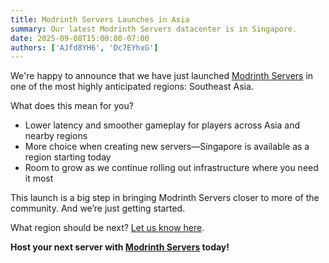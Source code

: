 ```yaml
---
title: Modrinth Servers Launches in Asia
summary: Our latest Modrinth Servers datacenter is in Singapore.
date: 2025-09-08T15:00:00-07:00
authors: ['AJfd8YH6', 'Dc7EYhxG']
---
```


We're happy to announce that we have just launched [Modrinth Servers](https://modrinth.gg) in one of the most highly anticipated regions: Southeast Asia.

What does this mean for you?

- Lower latency and smoother gameplay for players across Asia and nearby regions
- More choice when creating new servers—Singapore is available as a region starting today
- Room to grow as we continue rolling out infrastructure where you need it most

This launch is a big step in bringing Modrinth Servers closer to more of the community. And we’re just getting started.

What region should be next? [Let us know here](https://surveys.modrinth.com/servers-region-waitlist).

<strong data-contrast-text>Host your next server with [Modrinth Servers](https://modrinth.gg) today!</span>
